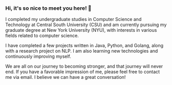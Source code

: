 ### Hi, it's so nice to meet you here! 👋
I completed my undergraduate studies in Computer Science and Technology at Central South University (CSU) and am currently pursuing my graduate degree at New York University (NYU), with interests in various fields related to computer science.

I have completed a few projects written in Java, Python, and Golang, along with a research project on NLP. I am also learning new technologies and continuously improving myself.

We are all on our journey to becoming stronger, and that journey will never end. If you have a favorable impression of me, please feel free to contact me via email. I believe we can have a great conversation!
<!--
**EvanTheBoy/EvanTheBoy** is a ✨ _special_ ✨ repository because its `README.md` (this file) appears on your GitHub profile.

Here are some ideas to get you started:

- 🔭 I’m currently working on ...
- 🌱 I’m currently learning ...
- 👯 I’m looking to collaborate on ...
- 🤔 I’m looking for help with ...
- 💬 Ask me about ...
- 📫 How to reach me: ...
- 😄 Pronouns: ...
- ⚡ Fun fact: ...
-->

